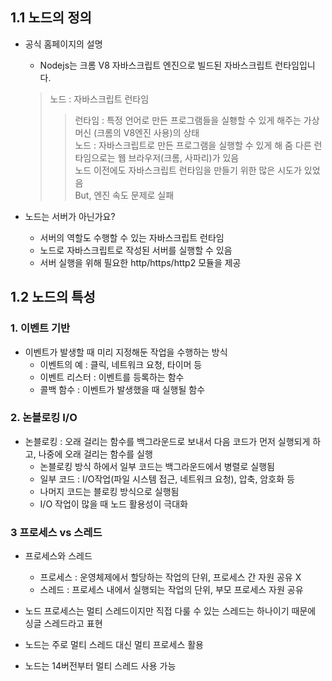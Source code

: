 ## 1.1 노드의 정의

+ 공식 홈페이지의 설명
    * Nodejs는 크롬 V8 자바스크립트 엔진으로 빌드된 자바스크립트 런타임입니다.
    > 노드 : 자바스크립트 런타임
    >> 런타임 : 특정 언어로 만든 프로그램들을 실횅할 수 있게 해주는 가상 머신 (크롬의 V8엔진 사용)의 상태  
    노드 : 자바스크립트로 만든 프로그램을 실행할 수 있게 해 줌
    다른 런타임으로는 웹 브라우저(크롬, 사파리)가 있음  
    노드 이전에도 자바스크립트 런타임을 만들기 위한 많은 시도가 있었음  
    But, 엔진 속도 문제로 실패  



+ 노드는 서버가 아닌가요?
    * 서버의 역할도 수행할 수 있는 자바스크립트 런타임
    * 노드로 자바스크립트로 작성된 서버를 실행할 수 있음
    * 서버 실행을 위해 필요한 http/https/http2 모듈을 제공

## 1.2 노드의 특성

### 1. 이벤트 기반
+ 이벤트가 발생할 때 미리 지정해둔 작업을 수행하는 방식
    + 이벤트의 예 : 클릭, 네트워크 요청, 타이머 등
    + 이벤트 리스터 : 이벤트를 등록하는 함수
    + 콜백 함수 : 이벤트가 발생했을 때 실행될 함수

### 2. 논블로킹 I/O
+ 논블로킹 : 오래 걸리는 함수를 백그라운드로 보내서 다음 코드가 먼저 실행되게 하고, 나중에 오래 걸리는 함수를 실행
    + 논블로킹 방식 하에서 일부 코드는 백그라운드에서 병렬로 실행됨
    + 일부 코드 : I/O작업(파일 시스템 접근, 네트워크 요청), 압축, 암호화 등
    + 나머지 코드는 블로킹 방식으로 실행됨
    + I/O 작업이 많을 때 노드 활용성이 극대화

### 3 프로세스 vs 스레드
+ 프로세스와 스레드
    + 프로세스 : 운영체제에서 할당하는 작업의 단위, 프로세스 간 자원 공유 X
    + 스레드 : 프로세스 내에서 실행되는 작업의 단위, 부모 프로세스 자원 공유

+ 노드 프로세스는 멀티 스레드이지만 직접 다룰 수 있는 스레드는 하나이기 때문에 싱글 스레드라고 표현

+ 노드는 주로 멀티 스레드 대신 멀티 프로세스 활용

+ 노드는 14버전부터 멀티 스레드 사용 가능
